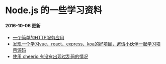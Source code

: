# Node.js 的一些学习资料

#### 2016-10-06 更新

- [一个简单的HTTP服务应用](https://cnodejs.org/topic/57f4b4b68489e7ca69f4e7f1)
- [发现一个学习vue、react、express、koa的好项目，邀请小伙伴一起学习项目源码](https://cnodejs.org/topic/57f3a1b2ce6d47326a822e0a)
- [使用 cheerio 有没有出现过乱码的情况](https://cnodejs.org/topic/530c733fb0a9fa8b7d00c7f9#57f5b970ce6d47326a822e32)

